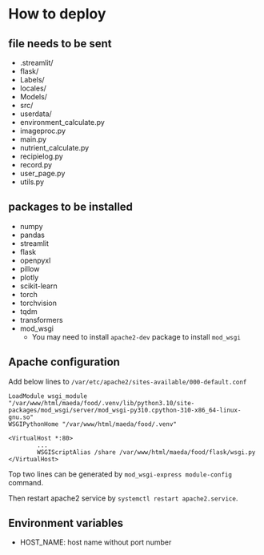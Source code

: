 # How to deploy

## file needs to be sent

- .streamlit/
- flask/
- Labels/
- locales/
- Models/
- src/
- userdata/
- environment_calculate.py
- imageproc.py
- main.py
- nutrient_calculate.py
- recipielog.py
- record.py
- user_page.py
- utils.py

## packages to be installed

- numpy
- pandas
- streamlit
- flask
- openpyxl
- pillow
- plotly
- scikit-learn
- torch
- torchvision
- tqdm
- transformers
- mod_wsgi
  - You may need to install `apache2-dev` package to install `mod_wsgi`

## Apache configuration

Add below lines to `/var/etc/apache2/sites-available/000-default.conf`

```
LoadModule wsgi_module "/var/www/html/maeda/food/.venv/lib/python3.10/site-packages/mod_wsgi/server/mod_wsgi-py310.cpython-310-x86_64-linux-gnu.so"
WSGIPythonHome "/var/www/html/maeda/food/.venv"

<VirtualHost *:80>
        ...
        WSGIScriptAlias /share /var/www/html/maeda/food/flask/wsgi.py
</VirtualHost>
```

Top two lines can be generated by `mod_wsgi-express module-config` command.

Then restart apache2 service by `systemctl restart apache2.service`.

## Environment variables
- HOST_NAME: host name without port number